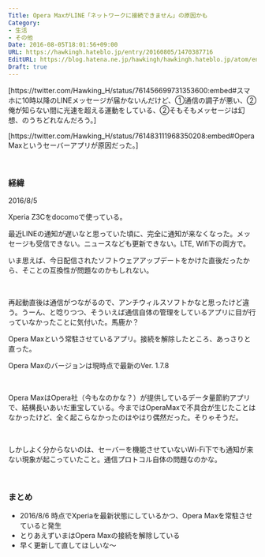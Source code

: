 ```yaml
---
Title: Opera MaxがLINE「ネットワークに接続できません」の原因かも
Category:
- 生活
- その他
Date: 2016-08-05T18:01:56+09:00
URL: https://hawkingh.hateblo.jp/entry/20160805/1470387716
EditURL: https://blog.hatena.ne.jp/hawkingh/hawkingh.hateblo.jp/atom/entry/10328749687177670957
Draft: true
---
```


<p>[https://twitter.com/Hawking_H/status/761456699731353600:embed#スマホに10時以降のLINEメッセージが届かないんだけど、①通信の調子が悪い、②俺が知らない間に光速を超える運動をしている、②そもそもメッセージは幻想、のうちどれなんだろう。]</p>
<p>[https://twitter.com/Hawking_H/status/761483111968350208:embed#OperaMaxというセーバーアプリが原因だった。]</p>
<p> </p>
<h3>経緯</h3>
<p>2016/8/5</p>
<p>Xperia Z3Cをdocomoで使っている。</p>
<p>最近LINEの通知が遅いなと思っていた頃に、完全に通知が来なくなった。メッセージも受信できない。ニュースなども更新できない。LTE, Wifi下の両方で。</p>
<p>いま思えば、今日配信されたソフトウェアアップデートをかけた直後だったから、そことの互換性が問題なのかもしれない。</p>
<p> </p>
<p>再起動直後は通信がつながるので、アンチウィルスソフトかなと思ったけど違う。うーん、と唸りつつ、そういえば通信自体の管理をしているアプリに目が行っていなかったことに気付いた。馬鹿か？</p>
<p>Opera Maxという常駐させているアプリ。接続を解除したところ、あっさりと直った。</p>
<p>Opera Maxのバージョンは現時点で最新のVer. 1.7.8</p>
<p> </p>
<p>Opera MaxはOpera社（今もなのかな？）が提供しているデータ量節約アプリで、結構長いあいだ重宝している。今まではOperaMaxで不具合が生じたことはなかったけど、全く起こらなかったのはやはり偶然だった。そりゃそうだ。</p>
<p> </p>
<p>しかしよく分からないのは、セーバーを機能させていないWi-Fi下でも通知が来ない現象が起こっていたこと。通信プロトコル自体の問題なのかな。</p>
<p> </p>
<h3>まとめ</h3>
<ul>
<li>2016/8/6 時点でXperiaを最新状態にしているかつ、Opera Maxを常駐させていると発生</li>
<li>とりあえずいまはOpera Maxの接続を解除している</li>
<li>早く更新して直してほしいな～</li>
</ul>
